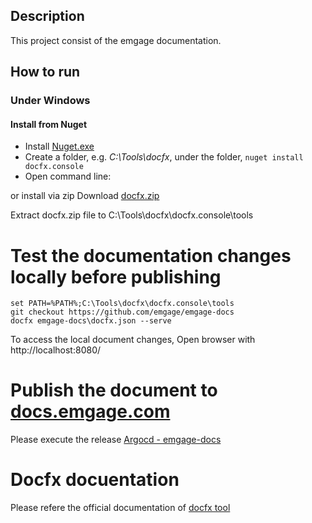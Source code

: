 ## Description
This project consist of the emgage documentation.

## How to run 
### Under Windows
#### Install from Nuget
* Install [Nuget.exe](https://dist.nuget.org/index.html)
* Create a folder, e.g. *C:\Tools\docfx*, under the folder, `nuget install docfx.console`
* Open command line: 

or install via zip
Download [docfx.zip](https://github.com/dotnet/docfx/releases/download/v2.59.4/docfx.zip)

Extract docfx.zip file to C:\Tools\docfx\docfx.console\tools

# Test the documentation changes locally before publishing

```batch
set PATH=%PATH%;C:\Tools\docfx\docfx.console\tools
git checkout https://github.com/emgage/emgage-docs
docfx emgage-docs\docfx.json --serve
```
To access the local document changes, Open browser with http://localhost:8080/

# Publish the document to [docs.emgage.com](https://docs.emgage.com)
Please execute the release [Argocd - emgage-docs](https://dev.azure.com/ateraplat/Emgage%20Platform/_release?_a=releases&view=mine&definitionId=53)

# Docfx docuentation 
Please refere the official documentation of [docfx tool](https://dotnet.github.io/docfx/tutorial/intro_toc.html)
